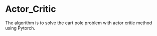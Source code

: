 # Actor_Critic 
The algorithm is to solve the cart pole problem with actor critic method using Pytorch. 
